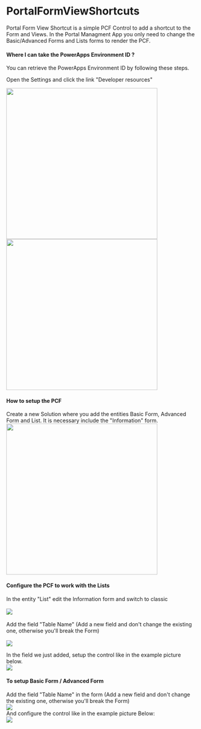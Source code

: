 # PortalFormViewShortcuts
Portal Form View Shortcut is a simple PCF Control to add a shortcut to the Form and Views. 
In the Portal Managment App you only need to change the Basic/Advanced Forms and Lists forms to render the PCF.


<h4>Where I can take the PowerApps Environment ID ?</h4>

You can retrieve the PowerApps Environment ID by following these steps.


Open the Settings and click the link "Developer resources"

<img src="https://user-images.githubusercontent.com/32884589/150827291-0a9de16f-5223-40ca-a2d9-cb1aa66fbbea.png" width=400/>
<br/>
<img src="https://user-images.githubusercontent.com/32884589/150826604-86ee993f-f741-4069-9879-846ad3ee9563.png" width=400/>


<h4>How to setup the PCF</h4>

Create a new Solution where you add the entities Basic Form, Advanced Form and List. It is necessary include the "Information" form.<br>
<img src="https://user-images.githubusercontent.com/32884589/150826633-0d408863-a60e-40aa-80f5-d4229e4c17e5.png" width=400/>
<br>


<h4>Configure the PCF to work with the Lists</h4>

In the entity "List" edit the Information form and switch to classic 
<br>
<br>
<img src="https://user-images.githubusercontent.com/32884589/150826686-0cce8097-40d3-4c7f-81b4-87f244aae0da.png" />
<br>
<br>
Add the field "Table Name" (Add a new field and don't change the existing one, otherwise you'll break the Form) 
<br>
<br>
<img src="https://user-images.githubusercontent.com/32884589/150826729-c5d11d1e-932d-43c9-bc84-35d3be86c251.png" />
<br/>

In the field we just added, setup the control  like in the example picture below. <br/>
<img src="https://user-images.githubusercontent.com/32884589/150826756-c613a2cd-7021-4dcd-a3f0-89c8c50db75b.png" />



<h4>To setup Basic Form / Advanced Form</h4>

Add the field "Table Name"  in the form (Add a new field and don't change the existing one, otherwise you'll break the Form) 
<br>
<img src="https://user-images.githubusercontent.com/32884589/150826778-b6c386d5-1f55-4038-a52a-ee9e2a0e9954.png">
<br>
And configure the control like in the example picture Below:
<br/>
<img src="https://user-images.githubusercontent.com/32884589/150826813-6c49ab4f-8628-46db-8871-a3ebd52ec769.png">


